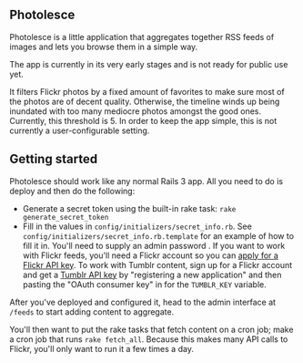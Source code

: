 Photolesce
----------

Photolesce is a little application that aggregates together RSS feeds of images and lets you browse them in a simple way.

The app is currently in its very early stages and is not ready for public use yet.

It filters Flickr photos by a fixed amount of favorites to make sure most of the photos are of decent quality. Otherwise, the timeline winds up being inundated with too many mediocre photos amongst the good ones. Currently, this threshold is 5. In order to keep the app simple, this is not currently a user-configurable setting.

Getting started
---------------

Photolesce should work like any normal Rails 3 app. All you need to do is deploy and then do the following:

- Generate a secret token using the built-in rake task: `rake generate_secret_token`
- Fill in the values in `config/initializers/secret_info.rb`. See `config/initializers/secret_info.rb.template` for an example of how to fill it in. You'll need to supply an admin password . If you want to work with Flickr feeds, you'll need a Flickr account so you can [apply for a Flickr API key](http://www.flickr.com/services/apps/create/noncommercial/?). To work with Tumblr content, sign up for a Flickr account and get a [Tumblr API key](http://www.tumblr.com/oauth/apps) by "registering a new application" and then pasting the "OAuth consumer key" in for the `TUMBLR_KEY` variable.

After you've deployed and configured it, head to the admin interface at `/feeds` to start adding content to aggregate.

You'll then want to put the rake tasks that fetch content on a cron job; make a cron job that runs `rake fetch_all`. Because this makes many API calls to Flickr, you'll only want to run it a few times a day.
